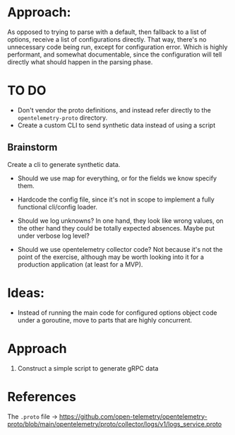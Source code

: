 
# Approach:

As opposed to trying to parse with a default, then fallback to a list of options,
receive a list of configurations directly. That way, there's no unnecessary code
being run, except for configuration error. Which is highly performant, and
somewhat documentable, since the configuration will tell directly what should happen in the parsing phase.

# TO DO
* Don't vendor the proto definitions, and instead refer directly to the `opentelemetry-proto` directory.
* Create a custom CLI to send synthetic data instead of using a script

## Brainstorm
Create a cli to generate synthetic data.

* Should we use map for everything, or for the fields we know specify them.

* Hardcode the config file, since it's not in scope to implement a fully functional cli/config loader.

* Should we log unknowns? In one hand, they look like wrong values, on the other hand they could be totally expected absences. Maybe put under verbose log level?

* Should we use opentelemetry collector code? Not because it's not the point of
the exercise, although may be worth looking into it for a production application (at least for a MVP).

# Ideas:
* Instead of running the main code for configured options object code under a goroutine, move to parts that are highly concurrent.


# Approach
1. Construct a simple script to generate gRPC data

# References

The `.proto` file -> https://github.com/open-telemetry/opentelemetry-proto/blob/main/opentelemetry/proto/collector/logs/v1/logs_service.proto
